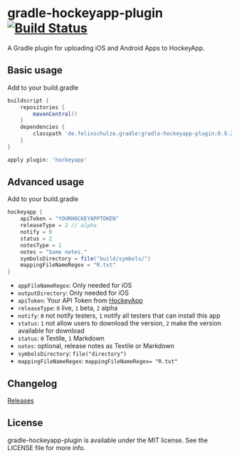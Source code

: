 # gradle-hockeyapp-plugin [![Build Status](https://travis-ci.org/x2on/gradle-hockeyapp-plugin.png)](https://travis-ci.org/x2on/gradle-hockeyapp-plugin)
A Gradle plugin for uploading iOS and Android Apps to HockeyApp. 

## Basic usage

Add to your build.gradle

```gradle
buildscript {
    repositories {
        mavenCentral()
    }
    dependencies {
        classpath 'de.felixschulze.gradle:gradle-hockeyapp-plugin:0.9.2+'
    }
}

apply plugin: 'hockeyapp'
```

## Advanced usage

Add to your build.gradle

```gradle
hockeyapp {
    apiToken = "YOURHOCKEYAPPTOKEN"
    releaseType = 2 // alpha
    notify = 0
    status = 2
    notesType = 1
    notes = "Some notes."
    symbolsDirectory = file("build/symbols/")
    mappingFileNameRegex = "R.txt"
}

```
* `appFileNameRegex`: Only needed for iOS
* `outputDirectory`: Only needed for iOS
* `apiToken`: Your API Token from [HockeyApp](http://hockeyapp.net/)
* `releaseType`: `0` live, `1` beta, `2` alpha
* `notify`: `0` not notify testers, `1` notify all testers that can install this app
* `status`: `1` not allow users to download the version, `2` make the version available for download
* `status`: `0` Textile, `1` Markdown
* `notes`: optional, release notes as Textile or Markdown
* `symbolsDirectory`: `file("directory")`
* `mappingFileNameRegex`:  `mappingFileNameRegex= "R.txt"`

## Changelog

[Releases](https://github.com/x2on/gradle-hockeyapp-plugin/releases)

## License

gradle-hockeyapp-plugin is available under the MIT license. See the LICENSE file for more info.
